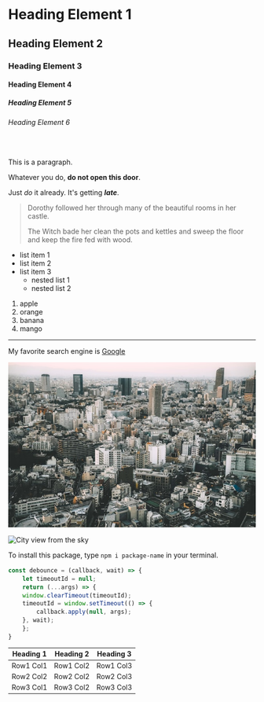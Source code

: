 # Heading Element 1

## Heading Element 2

### Heading Element 3

#### Heading Element 4

##### Heading Element 5

###### Heading Element 6

<br>

This is a paragraph.

Whatever you do, **do not open this door**.

Just *do* it already. It's getting ***late***.

> Dorothy followed her through many of the beautiful rooms in her castle.
>
> The Witch bade her clean the pots and kettles and sweep the floor and keep the fire fed with wood.

- list item 1
- list item 2
- list item 3
    - nested list 1
    - nested list 2

1. apple
2. orange
3. banana
4. mango

---

My favorite search engine is [Google](https://www.google.com "The best search engine")


![City view from the sky](../assets/img/city.jpg)

![City view from the sky](https://images.unsplash.com/photo-1477959858617-67f85cf4f1df?ixlib=rb-4.0.3&ixid=MnwxMjA3fDB8MHxzZWFyY2h8Mnx8Y2l0eXxlbnwwfHwwfHw%3D&auto=format&fit=crop&w=800&q=60)


To install this package, type `npm i package-name` in your terminal.

```javascript
const debounce = (callback, wait) => {
    let timeoutId = null;
    return (...args) => {
    window.clearTimeout(timeoutId);
    timeoutId = window.setTimeout(() => {
        callback.apply(null, args);
    }, wait);
    };
}
```


Heading 1 | Heading 2 | Heading 3
  ---     |    ---    |   ---
Row1 Col1 | Row1 Col2 | Row1 Col3
Row2 Col2 | Row2 Col2 | Row2 Col3
Row3 Col1 | Row3 Col2 | Row3 Col3
